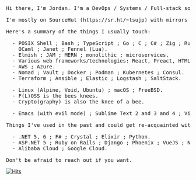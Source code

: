 <pre>
Hi there, I'm Jordan. I'm a DevOps / Systems / Full-stack software engineer.

I'm mostly on SourceHut (https://sr.ht/~tsujp) with mirrors to GitHub.

Here's a summary of the things I usually touch:

  - POSIX Shell ; Bash ; TypeScript ; Go ; C ; C# ; Zig ; Ruby ; Gleam
    OCaml ; Janet ; Fennel (Lua).
  - Elmish ; JAM ; MERN ; monolithic ; microservices.
  - Various web frameworks/technologies: React, Preact, HTMLx, _hyperscript.
  - AWS ; Azure.
  - Nomad ; Vault ; Docker ; Podman ; Kubernetes ; Consul.
  - Terraform ; Ansible ; Elastic ; Logstash ; SaltStack.

  - Linux (Alpine, Void, Ubuntu) ; macOS ; FreeBSD.
  - F(L)OSS is the bees knees.
  - Crypto(graphy) is also the knee of a bee.

  - Emacs (with evil mode) ; Sublime Text 2 and 3 and 4 ; Vim.
  
Things I've used in the past and could get re-acquainted with:

  - .NET 5, 6 ; F# ; Crystal ; Elixir ; Python.
  - ASP.NET 5 ; Ruby on Rails ; Django ; Phoenix ; VueJS ; NextJS.
  - Alibaba Cloud ; Google Cloud.

Don't be afraid to reach out if you want.
</pre>

[![Hits](https://hits.seeyoufarm.com/api/count/incr/badge.svg?url=https%3A%2F%2Fgithub.com%2Ftsujp&count_bg=%2379C83D&title_bg=%23555555&icon=&icon_color=%23E7E7E7&title=hits&edge_flat=false)](https://hits.seeyoufarm.com)
